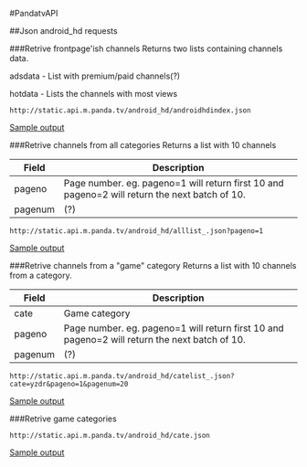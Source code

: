 #PandatvAPI

##Json android_hd requests

###Retrive frontpage'ish channels
Returns two lists containing channels data.

adsdata - List with premium/paid channels(?)

hotdata - Lists the channels with most views

```
http://static.api.m.panda.tv/android_hd/androidhdindex.json
```
[Sample output](/jsonsample/androidhdindex.json)

###Retrive channels from all categories
Returns a list with 10 channels

Field  |Description
----|----
pageno   | Page number. eg. pageno=1 will return first 10 and pageno=2 will return the next batch of 10.
pagenum  | (?)

```
http://static.api.m.panda.tv/android_hd/alllist_.json?pageno=1
```
[Sample output](/jsonsample/alllist_.json)

###Retrive channels from a "game" category
Returns a list with 10 channels from a category.

Field  |Description
----|----
cate   | Game category
pageno   | Page number. eg. pageno=1 will return first 10 and pageno=2 will return the next batch of 10.
pagenum  | (?)


```
http://static.api.m.panda.tv/android_hd/catelist_.json?cate=yzdr&pageno=1&pagenum=20
```
[Sample output](/jsonsample/catelist_.json)

###Retrive game categories
```
http://static.api.m.panda.tv/android_hd/cate.json
```
[Sample output](/jsonsample/cate.json)

